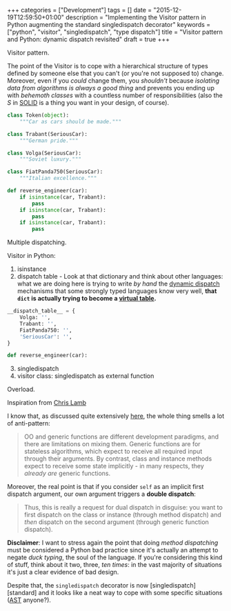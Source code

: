 +++
categories = ["Development"]
tags = []
date = "2015-12-19T12:59:50+01:00"
description = "Implementing the Visitor pattern in Python augmenting the standard singledispatch decorator"
keywords = ["python", "visitor", "singledispatch", "type dispatch"]
title = "Visitor pattern and Python: dynamic dispatch revisited"
draft = true
+++

Visitor pattern.

The point of the Visitor is to cope with a hierarchical structure of types defined by someone else
that you can't (or you're not supposed to) change. Moreover, even if you *could* change
them, you *shouldn't* because *isolating data from algorithms is always a good thing*
and prevents you ending up with *behemoth classes* with a countless number of responsibilities
(also the *S* in [SOLID][SOLID] is a thing you want in your design, of course).

```python
class Token(object):
    """Car as cars should be made."""

class Trabant(SeriousCar):
    """German pride."""

class Volga(SeriousCar):
    """Soviet luxury."""

class FiatPanda750(SeriousCar):
    """Italian excellence."""
```

```python
def reverse_engineer(car):
    if isinstance(car, Trabant):
        pass
    if isinstance(car, Trabant):
        pass
    if isinstance(car, Trabant):
        pass
```

Multiple dispatching.

Visitor in Python:

1. isinstance
2. dispatch table - Look at that dictionary and think about other languages: what we are doing here
  is trying to write *by hand* the [dynamic dispatch][dynamic-dispatch] mechanisms that some
  strongly typed languages know very well,
  **that `dict` is actually trying to become a [virtual table][cpp-vtable].**

```python
__dispatch_table__ = {
    Volga: '',
    Trabant: '',
    FiatPanda750: '',
    'SeriousCar': '',
}

def reverse_engineer(car):

```

3. singledispatch
4. visitor class: singledispatch as external function

Overload.

Inspiration from [Chris Lamb][chris-lamb-dispatchon]

I know that, as discussed quite extensively [here][abc-support],
the whole thing smells a lot of anti-pattern:

> OO and generic functions are different development paradigms,
> and there are limitations on mixing them. Generic functions are for
> stateless algorithms, which expect to receive all required input
> through their arguments. By contrast, class and instance methods
> expect to receive some state implicitly - in many respects, they
> *already are* generic functions.

Moreover, the real point is that if you consider `self` as an implicit
first dispatch argument, our own argument triggers a **double dispatch**:

> Thus, this is really a request for dual dispatch in disguise: you want
> to first dispatch on the class or instance (through method dispatch)
> and *then* dispatch on the second argument (through generic function
> dispatch).

**Disclaimer**: I want to stress again the point that doing *method dispatching* must
be considered a Python bad practice since it's actually an attempt to negate
*duck typing*, the soul of the language. If you're considering this kind
of stuff, think about it two, three, *ten times*: in the vast majority
of situations it's just a clear evidence of bad design.

Despite that, the `singledispatch` decorator is now [singledispatch][standard] and it looks
like a neat way to cope with some specific situations
([AST](https://en.wikipedia.org/wiki/Abstract_syntax_tree) anyone?).

[SOLID]: (https://en.wikipedia.org/wiki/SOLID_(object-oriented_design))
[cpp-vtable]: https://en.wikipedia.org/wiki/Virtual_method_table
[dynamic-dispatch]: https://en.wikipedia.org/wiki/Dynamic_dispatch
[visitor-pattern]: https://sourcemaking.com/design_patterns/visitor
[multiple-dispatch]: https://en.wikipedia.org/wiki/Multiple_dispatch
[visitor-python-eckel]: http://python-3-patterns-idioms-test.readthedocs.org/en/latest/Visitor.html
[abc-support]: http://code.activestate.com/lists/python-dev/122554/
[dict-dispatch]: http://codereview.stackexchange.com/questions/7433/dictionary-based-dispatch-in-python-with-multiple-parameters
[chris-lamb-dispatchon]: https://chris-lamb.co.uk/posts/visitor-pattern-in-python
[singledispatch]: (https://docs.python.org/3/library/functools.html#functools.singledispatch)
[overload-github]: https://github.com/nazavode/overload
